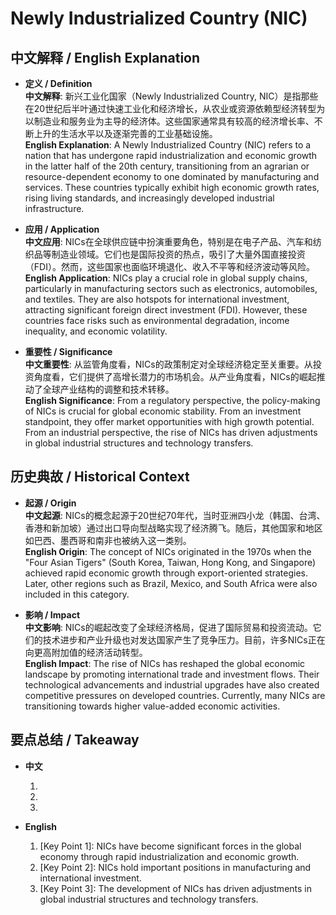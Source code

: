 # Newly Industrialized Country (NIC)

## 中文解释 / English Explanation

* **定义 / Definition**  
  **中文解释**: 新兴工业化国家（Newly Industrialized Country, NIC）是指那些在20世纪后半叶通过快速工业化和经济增长，从农业或资源依赖型经济转型为以制造业和服务业为主导的经济体。这些国家通常具有较高的经济增长率、不断上升的生活水平以及逐渐完善的工业基础设施。  
  **English Explanation**: A Newly Industrialized Country (NIC) refers to a nation that has undergone rapid industrialization and economic growth in the latter half of the 20th century, transitioning from an agrarian or resource-dependent economy to one dominated by manufacturing and services. These countries typically exhibit high economic growth rates, rising living standards, and increasingly developed industrial infrastructure.

* **应用 / Application**  
  **中文应用**: NICs在全球供应链中扮演重要角色，特别是在电子产品、汽车和纺织品等制造业领域。它们也是国际投资的热点，吸引了大量外国直接投资（FDI）。然而，这些国家也面临环境退化、收入不平等和经济波动等风险。  
  **English Application**: NICs play a crucial role in global supply chains, particularly in manufacturing sectors such as electronics, automobiles, and textiles. They are also hotspots for international investment, attracting significant foreign direct investment (FDI). However, these countries face risks such as environmental degradation, income inequality, and economic volatility.

* **重要性 / Significance**  
  **中文重要性**: 从监管角度看，NICs的政策制定对全球经济稳定至关重要。从投资角度看，它们提供了高增长潜力的市场机会。从产业角度看，NICs的崛起推动了全球产业结构的调整和技术转移。  
  **English Significance**: From a regulatory perspective, the policy-making of NICs is crucial for global economic stability. From an investment standpoint, they offer market opportunities with high growth potential. From an industrial perspective, the rise of NICs has driven adjustments in global industrial structures and technology transfers.

## 历史典故 / Historical Context

* **起源 / Origin**  
  **中文起源**: NICs的概念起源于20世纪70年代，当时亚洲四小龙（韩国、台湾、香港和新加坡）通过出口导向型战略实现了经济腾飞。随后，其他国家和地区如巴西、墨西哥和南非也被纳入这一类别。  
  **English Origin**: The concept of NICs originated in the 1970s when the "Four Asian Tigers" (South Korea, Taiwan, Hong Kong, and Singapore) achieved rapid economic growth through export-oriented strategies. Later, other regions such as Brazil, Mexico, and South Africa were also included in this category.

* **影响 / Impact**  
  **中文影响**: NICs的崛起改变了全球经济格局，促进了国际贸易和投资流动。它们的技术进步和产业升级也对发达国家产生了竞争压力。目前，许多NICs正在向更高附加值的经济活动转型。  
  **English Impact**: The rise of NICs has reshaped the global economic landscape by promoting international trade and investment flows. Their technological advancements and industrial upgrades have also created competitive pressures on developed countries. Currently, many NICs are transitioning towards higher value-added economic activities.

## 要点总结 / Takeaway

* **中文**  
  1. [核心价值]: NICs通过快速工业化和经济增长成为全球经济的重要力量。
  2. [使用场景]: NICs在制造业和国际投资中占据重要地位。
  3. [延伸意义]: NICs的发展推动了全球产业结构调整和技术转移。

* **English**  
  1. [Key Point 1]: NICs have become significant forces in the global economy through rapid industrialization and economic growth.
  2. [Key Point 2]: NICs hold important positions in manufacturing and international investment.
  3. [Key Point 3]: The development of NICs has driven adjustments in global industrial structures and technology transfers.